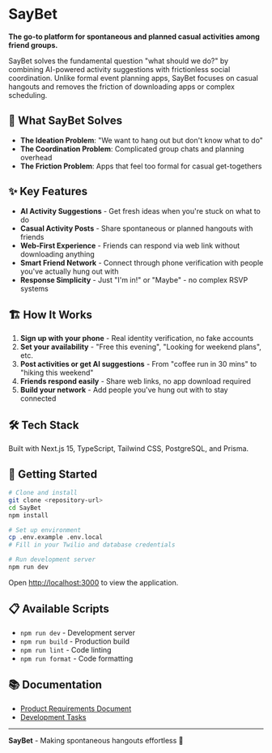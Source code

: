 # SayBet

**The go-to platform for spontaneous and planned casual activities among friend groups.**

SayBet solves the fundamental question "what should we do?" by combining AI-powered activity suggestions with frictionless social coordination. Unlike formal event planning apps, SayBet focuses on casual hangouts and removes the friction of downloading apps or complex scheduling.

## 🎯 What SayBet Solves

- **The Ideation Problem**: "We want to hang out but don't know what to do"
- **The Coordination Problem**: Complicated group chats and planning overhead  
- **The Friction Problem**: Apps that feel too formal for casual get-togethers

## ✨ Key Features

- **AI Activity Suggestions** - Get fresh ideas when you're stuck on what to do
- **Casual Activity Posts** - Share spontaneous or planned hangouts with friends
- **Web-First Experience** - Friends can respond via web link without downloading anything
- **Smart Friend Network** - Connect through phone verification with people you've actually hung out with
- **Response Simplicity** - Just "I'm in!" or "Maybe" - no complex RSVP systems

## 🏗️ How It Works

1. **Sign up with your phone** - Real identity verification, no fake accounts
2. **Set your availability** - "Free this evening", "Looking for weekend plans", etc.
3. **Post activities or get AI suggestions** - From "coffee run in 30 mins" to "hiking this weekend"
4. **Friends respond easily** - Share web links, no app download required
5. **Build your network** - Add people you've hung out with to stay connected

## 🛠 Tech Stack

Built with Next.js 15, TypeScript, Tailwind CSS, PostgreSQL, and Prisma.

## 🚀 Getting Started

```bash
# Clone and install
git clone <repository-url>
cd SayBet
npm install

# Set up environment
cp .env.example .env.local
# Fill in your Twilio and database credentials

# Run development server
npm run dev
```

Open [http://localhost:3000](http://localhost:3000) to view the application.

## 📋 Available Scripts

- `npm run dev` - Development server
- `npm run build` - Production build
- `npm run lint` - Code linting
- `npm run format` - Code formatting

## 📚 Documentation

- [Product Requirements Document](tasks/prd-saybet-app.md)
- [Development Tasks](tasks/tasks-prd-saybet-app.md)

---

**SayBet** - Making spontaneous hangouts effortless 🎯